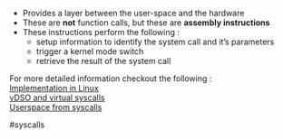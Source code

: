 - Provides a layer between the user-space and the hardware  
- These are **not** function calls, but these are **assembly instructions**   
- These instructions perform the following :  
	- setup information to identify the system call and it’s parameters  
	- trigger a kernel mode switch  
	- retrieve the result of the system call  
  
For more detailed information checkout the following :   
[Implementation in Linux](./Implementation.md)  
[vDSO and virtual syscalls](./vDSO%20and%20virtual%20syscalls.md)  
[Userspace from syscalls](./Userspace%20from%20syscalls.md)  
  
#syscalls